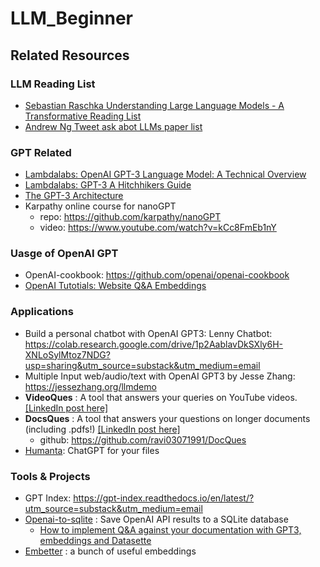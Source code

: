 # LLM_Beginner

## Related Resources

### LLM Reading List

- [Sebastian Raschka Understanding Large Language Models - A Transformative Reading List](https://sebastianraschka.com/blog/2023/llm-reading-list.html)
- [Andrew Ng Tweet ask abot LLMs paper list](https://twitter.com/AndrewYNg/status/1622683606492778496)

### GPT Related

- [Lambdalabs: OpenAI GPT-3 Language Model: A Technical Overview](https://lambdalabs.com/blog/demystifying-gpt-3)
- [Lambdalabs: GPT-3 A Hitchhikers Guide](https://lambdalabs.com/blog/gpt-3)
- [The GPT-3 Architecture](https://dugas.ch/artificial_curiosity/GPT_architecture.html)
- Karpathy online course for nanoGPT
  - repo: https://github.com/karpathy/nanoGPT
  - video: https://www.youtube.com/watch?v=kCc8FmEb1nY

### Uasge of OpenAI GPT

- OpenAI-cookbook: https://github.com/openai/openai-cookbook
- [OpenAI Tutotials: Website Q&amp;A Embeddings](https://platform.openai.com/docs/tutorials/web-qa-embeddings)

### Applications

- Build a personal chatbot with OpenAI GPT3: Lenny Chatbot: https://colab.research.google.com/drive/1p2AablavDkSXly6H-XNLoSylMtoz7NDG?usp=sharing&utm_source=substack&utm_medium=email
- Multiple Input web/audio/text with OpenAI GPT3 by Jesse Zhang: https://jessezhang.org/llmdemo
- **VideoQues** : A tool that answers your queries on YouTube videos.
  [[LinkedIn post here]](https://www.linkedin.com/posts/ravidesetty_ai-ml-dl-activity-7020599110953050112-EJA_/?utm_source=share&utm_medium=member_desktop)
- **DocsQues** : A tool that answers your questions on longer documents (including .pdfs!)
  [[LinkedIn post here]](https://www.linkedin.com/posts/ravidesetty_artificialintelligence-machinelearning-recruiters-activity-7016972785293946880-rhKC?utm_source=share&utm_medium=member_desktop)
  - github: https://github.com/ravi03071991/DocQues
- [Humanta](https://www.humata.ai/): ChatGPT for your files

### Tools & Projects

- GPT Index: https://gpt-index.readthedocs.io/en/latest/?utm_source=substack&utm_medium=email
- [Openai-to-sqlite](https://github.com/simonw/openai-to-sqlite) : Save OpenAI API results to a SQLite database
  - [How to implement Q&amp;A against your documentation with GPT3, embeddings and Datasette](https://simonwillison.net/2023/Jan/13/semantic-search-answers/)
- [Embetter](https://github.com/koaning/embetter) : a bunch of useful embeddings
